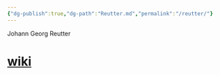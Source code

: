 ```yaml
---
{"dg-publish":true,"dg-path":"Reutter.md","permalink":"/reutter/"}
---
```


Johann Georg Reutter

# [wiki](https://www.wikiwand.com/en/Johann_Georg_Reutter#/Reutter_and_Haydn)